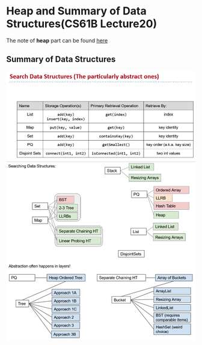 # Heap and Summary of Data Structures(CS61B Lecture20)

The note of **heap** part can be found [here](https://github.com/FSReed/ZJU_DS_Summer2023/tree/master/Notes)

## Summary of Data Structures

![Summary 1](./Images/Lecture20/Pic20-1.png)
![Summary 2](./Images/Lecture20/Pic20-2.png)
![SUmmary 3](./Images/Lecture20/Pic20-3.png)
